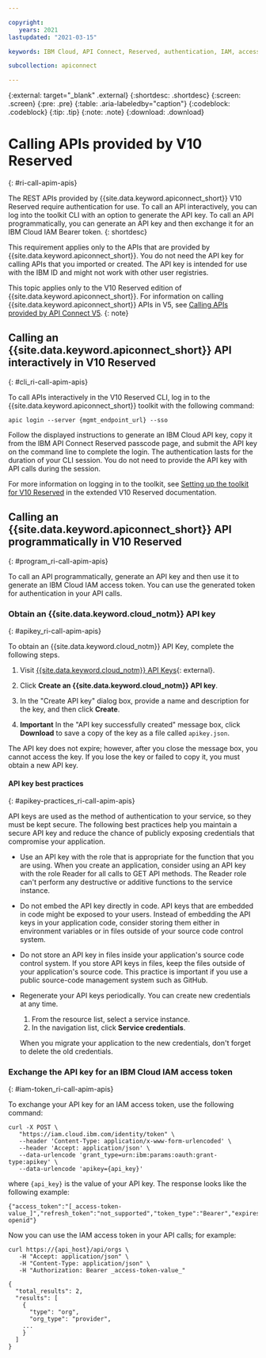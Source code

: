 ```yaml
---

copyright:
   years: 2021
lastupdated: "2021-03-15"

keywords: IBM Cloud, API Connect, Reserved, authentication, IAM, access management, API key, token service, CLI

subcollection: apiconnect

---
```


{:external: target="_blank" .external} 
{:shortdesc: .shortdesc}
{:screen: .screen}
{:pre: .pre}
{:table: .aria-labeledby="caption"}
{:codeblock: .codeblock}
{:tip: .tip}
{:note: .note}
{:download: .download}

# Calling APIs provided by V10 Reserved
{: #ri-call-apim-apis}

The REST APIs provided by {{site.data.keyword.apiconnect_short}} V10 Reserved require authentication for use. To call an API interactively, you can log into the toolkit CLI with an option to generate the API key. To call an API programmatically, you can generate an API key and then exchange it for an IBM Cloud IAM Bearer token. 
{: shortdesc}

This requirement applies only to the APIs that are provided by {{site.data.keyword.apiconnect_short}}. You do not need the API key for calling APIs that you imported or created. The API key is intended for use with the IBM ID and might not work with other user registries. 

This topic applies only to the V10 Reserved edition of {{site.data.keyword.apiconnect_short}}. For information on calling {{site.data.keyword.apiconnect_short}} APIs in V5, see [Calling APIs provided by API Connect V5](/docs/apiconnect?topic=apiconnect-call_apim_apis).
{: note}


## Calling an {{site.data.keyword.apiconnect_short}} API interactively in V10 Reserved
{: #cli_ri-call-apim-apis}

To call APIs interactively in the V10 Reserved CLI, log in to the {{site.data.keyword.apiconnect_short}} toolkit with the following command:

```
apic login --server {mgmt_endpoint_url} --sso
```

Follow the displayed instructions to generate an IBM Cloud API key, copy it from the IBM API Connect Reserved passcode page, and submit the API key on the command line to complete the login. The authentication lasts for the duration of your CLI session. You do not need to provide the API key with API calls during the session.

For more information on logging in to the toolkit, see [Setting up the toolkit for V10 Reserved](https://www.ibm.com/support/knowledgecenter/SSMNED_v10cloud/com.ibm.apic.toolkit.doc/ri_toolkit.html#ri_tk_login) in the extended V10 Reserved documentation.


## Calling an {{site.data.keyword.apiconnect_short}} API programmatically in V10 Reserved
{: #program_ri-call-apim-apis}

To call an API programmatically, generate an API key and then use it to generate an IBM Cloud IAM access token. You can use the generated token for authentication in your API calls.

### Obtain an {{site.data.keyword.cloud_notm}} API key
{: #apikey_ri-call-apim-apis}

To obtain an {{site.data.keyword.cloud_notm}} API Key, complete the following steps.

1. Visit [{{site.data.keyword.cloud_notm}} API Keys](https://cloud.ibm.com/iam/apikeys){: external}.

2. Click **Create an {{site.data.keyword.cloud_notm}} API key**.

3. In the "Create API key" dialog box, provide a name and description for the key, and then click **Create**.

4. **Important** In the "API key successfully created" message box, click **Download** to save a copy of the key as a file called `apikey.json`. 

The API key does not expire; however, after you close the message box, you cannot access the key. If you lose the key or failed to copy it, you must obtain a new API key.
 
#### API key best practices
{: #apikey-practices_ri-call-apim-apis}

API keys are used as the method of authentication to your service, so they must be kept secure. The following best practices help you maintain a secure API key and reduce the chance of publicly exposing credentials that compromise your application.

- Use an API key with the role that is appropriate for the function that you are using.
   When you create an application, consider using an API key with the role Reader for all calls to GET API methods. The Reader role can't perform any destructive or additive functions to the service instance.

- Do not embed the API key directly in code.
   API keys that are embedded in code might be exposed to your users. Instead of embedding the API keys in your application code, consider storing them either in environment variables or in files outside of your source code control system.

- Do not store an API key in files inside your application's source code control system.
   If you store API keys in files, keep the files outside of your application's source code. This practice is important if you use a public source-code management system such as GitHub.

- Regenerate your API keys periodically.
   You can create new credentials at any time.

   1. From the resource list, select a service instance.
   2. In the navigation list, click **Service credentials**.

   When you migrate your application to the new credentials, don't forget to delete the old credentials.

### Exchange the API key for an IBM Cloud IAM access token
{: #iam-token_ri-call-apim-apis}

To exchange your API key for an IAM access token, use the following command:

```
curl -X POST \
   "https://iam.cloud.ibm.com/identity/token" \
   --header 'Content-Type: application/x-www-form-urlencoded' \
   --header 'Accept: application/json' \
   --data-urlencode 'grant_type=urn:ibm:params:oauth:grant-type:apikey' \
   --data-urlencode 'apikey={api_key}'
```
  
where `{api_key}` is the value of your API key. The response looks like the following example:

```
{"access_token":"[_access-token-value_]","refresh_token":"not_supported","token_type":"Bearer","expires_in":3600,"expiration":1615370557,"scope":"ibm openid"}
```

Now you can use the IAM access token in your API calls; for example:

```
curl https://{api_host}/api/orgs \
   -H "Accept: application/json" \
   -H "Content-Type: application/json" \
   -H "Authorization: Bearer _access-token-value_"

{
  "total_results": 2,
  "results": [
    {
      "type": "org",
      "org_type": "provider",
    ...
    }
  ]
}
```
